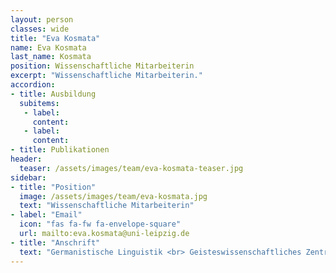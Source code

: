 ```yaml
---
layout: person
classes: wide
title: "Eva Kosmata"
name: Eva Kosmata
last_name: Kosmata
position: Wissenschaftliche Mitarbeiterin
excerpt: "Wissenschaftliche Mitarbeiterin."
accordion:
- title: Ausbildung
  subitems:
   - label:  
     content: 
   - label: 
     content: 
- title: Publikationen
header:
  teaser: /assets/images/team/eva-kosmata-teaser.jpg
sidebar:
- title: "Position"
  image: /assets/images/team/eva-kosmata.jpg
  text: "Wissenschaftliche Mitarbeiterin"
- label: "Email"
  icon: "fas fa-fw fa-envelope-square"
  url: mailto:eva.kosmata@uni-leipzig.de
- title: "Anschrift"
  text: "Germanistische Linguistik <br> Geisteswissenschaftliches Zentrum <br> Beethovenstraße 15, 04107 Leipzig"
---
```


